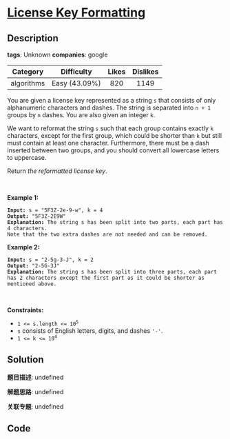 # [License Key Formatting](https://leetcode.com/problems/license-key-formatting/description/)

## Description

**tags**: Unknown
**companies**: google

| Category | Difficulty | Likes | Dislikes |
| :------: | :--------: | :---: | :------: |
| algorithms | Easy (43.09%) | 820 | 1149 |

<p>You are given a license key represented as a string <code>s</code> that consists of only alphanumeric characters and dashes. The string is separated into <code>n + 1</code> groups by <code>n</code> dashes. You are also given an integer <code>k</code>.</p>

<p>We want to reformat the string <code>s</code> such that each group contains exactly <code>k</code> characters, except for the first group, which could be shorter than <code>k</code> but still must contain at least one character. Furthermore, there must be a dash inserted between two groups, and you should convert all lowercase letters to uppercase.</p>

<p>Return <em>the reformatted license key</em>.</p>

<p>&nbsp;</p>
<p><strong>Example 1:</strong></p>

<pre><code><strong>Input:</strong> s = &quot;5F3Z-2e-9-w&quot;, k = 4
<strong>Output:</strong> &quot;5F3Z-2E9W&quot;
<strong>Explanation:</strong> The string s has been split into two parts, each part has 4 characters.
Note that the two extra dashes are not needed and can be removed.</code></pre>

<p><strong>Example 2:</strong></p>

<pre><code><strong>Input:</strong> s = &quot;2-5g-3-J&quot;, k = 2
<strong>Output:</strong> &quot;2-5G-3J&quot;
<strong>Explanation:</strong> The string s has been split into three parts, each part has 2 characters except the first part as it could be shorter as mentioned above.</code></pre>

<p>&nbsp;</p>
<p><strong>Constraints:</strong></p>

<ul>
	<li><code>1 &lt;= s.length &lt;= 10<sup>5</sup></code></li>
	<li><code>s</code> consists of English letters, digits, and dashes <code>&#39;-&#39;</code>.</li>
	<li><code>1 &lt;= k &lt;= 10<sup>4</sup></code></li>
</ul>



## Solution

**题目描述**: undefined

**解题思路**: undefined

**关联专题**: undefined

## Code